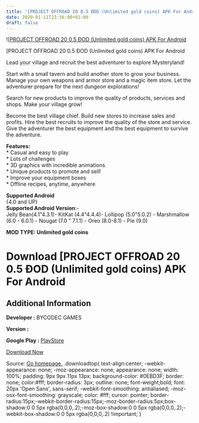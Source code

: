 ```yaml
---
title: '[PROJECT OFFROAD 20 0.5 ÐOD (Unlimited gold coins) APK For Android'
date: 2020-01-11T23:56:00+01:00
draft: false
---
```


![[PROJECT OFFROAD 20 0.5 ÐOD (Unlimited gold coins) APK For Android](https://i0.wp.com/apkhome.net/wp-content/uploads/2020/01/PROJECT-OFFROAD-20-0.5-ÐOD-Unlimited-gold-coins.png "[PROJECT OFFROAD 20 0.5 ÐOD (Unlimited gold coins) APK For Android")

  

\[PROJECT OFFROAD 20 0.5 ÐOD (Unlimited gold coins) APK For Android

Lead your village and recruit the best adventurer to explore Mysteryland!

Start with a small tavern and build another store to grow your business. Manage your own weapons and armor store and a magic item store. Let the adventurer prepare for the next dungeon explorations!

Search for new products to improve the quality of products, services and shops. Make your village grow!

Become the best village chief. Build new stores to increase sales and profits. Hire the best recruits to improve the quality of the store and service. Give the adventurer the best equipment and the best equipment to survive the adventure.

**Features:**  
\* Casual and easy to play  
\* Lots of challenges  
\* 3D graphics with incredible animations  
\* Unique products to promote and sell!  
\* Improve your equipment boxes  
\* Offline recipes, anytime, anywhere

**Supported Android**  
{4.0 and UP}  
**Supported Android Version**:-  
Jelly Bean(4.1"4.3.1)- KitKat (4.4"4.4.4)- Lollipop (5.0"5.0.2) - Marshmallow (6.0 - 6.0.1) - Nougat (7.0 " 7.1.1) - Oreo (8.0-8.1) - Pie (9.0)

**MOD TYPE: Unlimited gold coins**

Download \[PROJECT OFFROAD 20 0.5 ÐOD (Unlimited gold coins) APK For Android
=============================================================================

Additional Information
----------------------

**Developer :** BYCODEC GAMES

**Version :**

**Google Play :** [PlayStore](https://play.google.com/store/apps/details?id=com.bycodec.project_offroad_20)

  

[Download Now](https://store4app.co/post/project-offroad-20-0-5-od-unlimited-gold-coins-apk-for-android_1578765809)

  
Source: [Go homepage.](https://store4app.co/post/project-offroad-20-0-5-od-unlimited-gold-coins-apk-for-android_1578765809) .downloadtop{ text-align:center; -webkit-appearance: none; -moz-appearance: none; appearance: none; width: 100%; padding: 9px 9px 11px 13px; background-color: #0EBD3F; border: none; color:#fff; border-radius: 3px; outline: none; font-weight;bold; font: 20px 'Open Sans', sans-serif; -webkit-font-smoothing: antialiased; -moz-osx-font-smoothing: grayscale; color: #fff; cursor: pointer; border-radius:15px;-webkit-border-radius:15px;-moz-border-radius:5px;box-shadow:0 0 5px rgba(0,0,0,.2);-moz-box-shadow:0 0 5px rgba(0,0,0,.2);-webkit-box-shadow:0 0 5px rgba(0,0,0,.2) !important; }